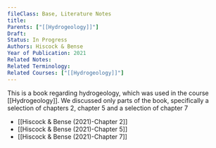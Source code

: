 ```yaml
---
fileClass: Base, Literature Notes
title: 
Parents: ["[[Hydrogeology]]"]
Draft: 
Status: In Progress
Authors: Hiscock & Bense
Year of Publication: 2021
Related Notes: 
Related Terminology: 
Related Courses: ["[[Hydrogeology]]"]
---
```

This is a book regarding hydrogeology, which was used in the course [[Hydrogeology]]. We discussed only parts of the book, specifically a selection of chapters 2, chapter 5 and a selection of chapter 7

- [[Hiscock & Bense (2021)-Chapter 2]]
- [[Hiscock & Bense (2021)-Chapter 5]]
- [[Hiscock & Bense (2021)-Chapter 7]]


